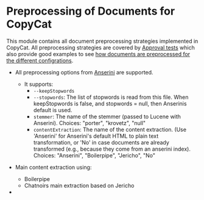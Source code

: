 # Preprocessing of Documents for CopyCat

This module contains all document preprocessing strategies implemented in CopyCat.
All preprocessing strategies are covered by [Approval tests](https://approvaltests.com/) which also provide good examples to see [how documents are preprocessed for the different configrations](src/test/java/de/webis/copycat/document_preprocessing/).

- All preprocessing options from [Anserini](https://github.com/castorini/anserini/blob/master/src/main/java/io/anserini/index/IndexArgs.java) are supported.
  - It supports:
    - `--keepStopwords`
    - `--stopwords`: The list of stopwords is read from this file. When keepStopwords is false, and stopwords = null, then Anserinis default is used.
    - `stemmer`:  The name of the stemmer (passed to Lucene with Anserini). Choices: "porter", "krovetz", "null"
    - `contentExtraction`: The name of the content extraction. (Use 'Anserini' for Anserini's default HTML to plain text transformation, or 'No' in case documents are already transformed (e.g., because they come from an anserini index). Choices: "Anserini", "Boilerpipe", "Jericho", "No"
- Main content extraction using:
  - Boilerpipe
  - Chatnoirs main extraction based on Jericho

- 

